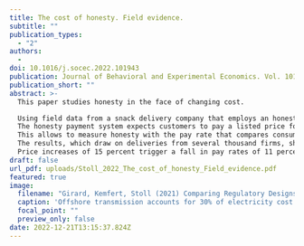 ```yaml
---
title: The cost of honesty. Field evidence.
subtitle: ""
publication_types:
  - "2"
authors:
  - 
doi: 10.1016/j.socec.2022.101943
publication: Journal of Behavioral and Experimental Economics. Vol. 101, Dezember 2022.
publication_short: ""
abstract: >-
  This paper studies honesty in the face of changing cost. 

  Using field data from a snack delivery company that employs an honesty payment system, the paper presents an event study to analyze how price increases affect pay rates.
  The honesty payment system expects customers to pay a listed price for each consumed snack. 
  This allows to measure honesty with the pay rate that compares consumption to payments. 
  The results, which draw on deliveries from several thousand firms, show that price increases that make honest behavior more costly cause more cheating.
  Price increases of 15 percent trigger a fall in pay rates of 11 percent.
draft: false
url_pdf: uploads/Stoll_2022_The_cost_of_honesty_Field_evidence.pdf
featured: true
image:
  filename: "Girard, Kemfert, Stoll (2021) Comparing Regulatory Designs for the Transmission of Offshore Wind Energy.pdf"
  caption: 'Offshore transmission accounts for 30% of electricity cost from offshore wind farms.'
  focal_point: ""
  preview_only: false
date: 2022-12-21T13:15:37.824Z
---
```

